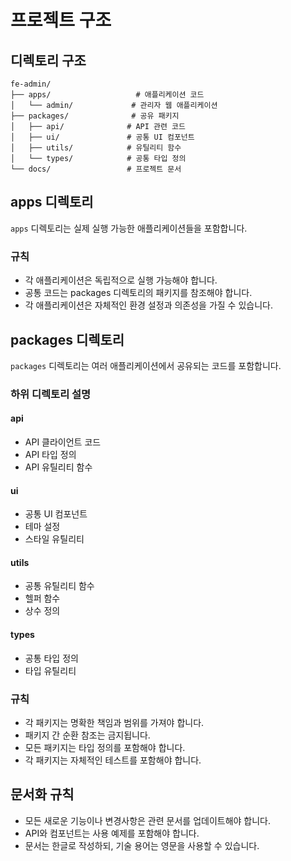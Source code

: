 # 프로젝트 구조

## 디렉토리 구조

```
fe-admin/
├── apps/                   # 애플리케이션 코드
│   └── admin/             # 관리자 웹 애플리케이션
├── packages/              # 공유 패키지
│   ├── api/              # API 관련 코드
│   ├── ui/               # 공통 UI 컴포넌트
│   ├── utils/            # 유틸리티 함수
│   └── types/            # 공통 타입 정의
└── docs/                 # 프로젝트 문서
```

## apps 디렉토리

`apps` 디렉토리는 실제 실행 가능한 애플리케이션들을 포함합니다.

### 규칙
- 각 애플리케이션은 독립적으로 실행 가능해야 합니다.
- 공통 코드는 packages 디렉토리의 패키지를 참조해야 합니다.
- 각 애플리케이션은 자체적인 환경 설정과 의존성을 가질 수 있습니다.

## packages 디렉토리

`packages` 디렉토리는 여러 애플리케이션에서 공유되는 코드를 포함합니다.

### 하위 디렉토리 설명

#### api
- API 클라이언트 코드
- API 타입 정의
- API 유틸리티 함수

#### ui
- 공통 UI 컴포넌트
- 테마 설정
- 스타일 유틸리티

#### utils
- 공통 유틸리티 함수
- 헬퍼 함수
- 상수 정의

#### types
- 공통 타입 정의
- 타입 유틸리티

### 규칙
- 각 패키지는 명확한 책임과 범위를 가져야 합니다.
- 패키지 간 순환 참조는 금지됩니다.
- 모든 패키지는 타입 정의를 포함해야 합니다.
- 각 패키지는 자체적인 테스트를 포함해야 합니다.

## 문서화 규칙

- 모든 새로운 기능이나 변경사항은 관련 문서를 업데이트해야 합니다.
- API와 컴포넌트는 사용 예제를 포함해야 합니다.
- 문서는 한글로 작성하되, 기술 용어는 영문을 사용할 수 있습니다. 